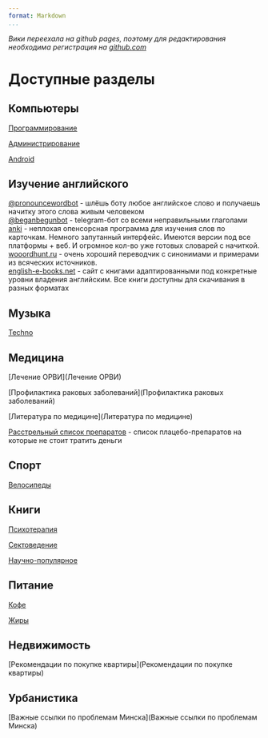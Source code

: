```yaml
---
format: Markdown
...
```


*Вики переехала на github pages, поэтому для редактирования необходима регистрация на [github.com](https://github.com)*

# Доступные разделы

## Компьютеры
[Программирование](Программирование)

[Администрирование](Администрирование)

[Android](Android)

## Изучение английского
[@pronouncewordbot](http://t.me/pronouncewordbot) - шлёшь боту любое английское слово и получаешь начитку этого слова живым человеком<br>
[@beganbegunbot](http://t.me/beganbegunbot) - telegram-бот со всеми неправильными глаголами<br>
[anki](https://apps.ankiweb.net/) - неплохая опенсорсная программа для изучения слов по карточкам. Немного запутанный интерфейс. Имеются версии под все платформы + веб. И огромное кол-во уже готовых словарей с начиткой.
[wooordhunt.ru](https://wooordhunt.ru) - очень хороший переводчик с синонимами и примерами из всяческих источников.<br>
[english-e-books.net](http://english-e-books.net/) - сайт с книгами адаптированными под конкретные уровни владения английским. Все книги доступны для скачивания в разных форматах

## Музыка

[Techno](Techno)


## Медицина

[Лечение ОРВИ](Лечение ОРВИ)

[Профилактика раковых заболеваний](Профилактика раковых заболеваний)

[Литература по медицине](Литература по медицине)

[Расстрельный список препаратов](http://encyclopatia.ru/wiki/%D0%A0%D0%B0%D1%81%D1%81%D1%82%D1%80%D0%B5%D0%BB%D1%8C%D0%BD%D1%8B%D0%B9_%D1%81%D0%BF%D0%B8%D1%81%D0%BE%D0%BA_%D0%BF%D1%80%D0%B5%D0%BF%D0%B0%D1%80%D0%B0%D1%82%D0%BE%D0%B2) - список плацебо-препаратов на которые не стоит тратить деньги

## Спорт

[Велосипеды](Велосипеды)

## Книги

[Психотерапия](Психотерапия)

[Сектоведение](Сектоведение)

[Научно-популярное](Научно-популярное)

## Питание

[Кофе](Кофе)

[Жиры](Жиры)

## Недвижимость

[Рекомендации по покупке квартиры](Рекомендации по покупке квартиры)

## Урбанистика

[Важные ссылки по проблемам Минска](Важные ссылки по проблемам Минска)
